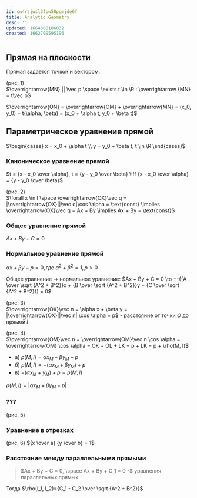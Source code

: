 ```yaml
---
id: cn4rsjwsl3fpw50pqmjde6f
title: Analytic Geometry
desc: ''
updated: 1664308186032
created: 1662709595196
---
```


## Прямая на плоскости
Прямая задаётся точкой и вектором.

(рис. 1)  
$\overrightarrow{MN} || \vec p \space \exists t \in \R : \overrightarrow {MN} = t\vec p$

$\overrightarrow{ON} = \overrightarrow{OM} + \overrightarrow{MN} = (x_0, y_0) + t(\alpha, \beta) = (x_0 + \alpha t, y_0 + \beta t)$

## Параметрическое уравнение прямой
$\begin{cases}
x = x_0 + \alpha t \\
y = y_0 + \beta t, t \in \R
\end{cases}$

### Каноническое уравнение прямой
$t = {x - x_0 \over \alpha}, t = {y - y_0 \over \beta} \iff {x - x_0 \over \alpha} = {y - y_0 \over \beta}$

(рис. 2)  
$\forall x \in l \space \overrightarrow{OX}\vec q = |\overrightarrow{OX}||\vec q|\cos \alpha = \text{const} \implies \overrightarrow{OX}\vec q = Ax + By \implies Ax + By = \text{const}$

### Общее уравнение прямой
$Ax + By + C = 0$

### Нормальное уравнение прямой
$\alpha x + \beta y - p = 0, \text{где } \alpha^2+\beta^2=1, p>0$

Общее уравнение $\to$ нормальное уравнение: $Ax + By + C = 0 \to +-({A \over \sqrt {A^2 + B^2}}x + {B \over \sqrt {A^2 + B^2}}y + {C \over \sqrt {A^2 + B^2}}) = 0$

(рис. 3)  
$\overrightarrow{OX}\vec n = \alpha x + \beta y = |\overrightarrow{OX}||\vec n| \cos \alpha = p$ - расстояние от точки $O$ до прямой $l$

(рис. 4)  
$\overrightarrow{OM}\vec n = \overrightarrow{OM}\vec n \cos \alpha = \overrightarrow{OM} \cos \alpha = OK = OL + LK = p + LK = p + \rho(M, l)$

* а) $\rho(M, l) = \alpha x_M + \beta y_M - p$
* б) $\rho(M, l) = -(\alpha x_M + \beta y_M) + p$
* в) $-(\alpha x_M+y_M)+p=\rho(M, l)$

$\rho(M, l) = |\alpha x_M + \beta y_M - p|$

### ???
(рис. 5)

### Уравнение в отрезках
(рис. 6)
${x \over a} {y \over b} = 1$

### Расстояние между параллельными прямыми
> $Ax + By + C = 0, \space Ax + By + C_1 = 0 -$ уравнения параллельных прямых

Тогда $\rho(l_1, l_2)={C_1 - C_2 \over \sqrt {A^2 + B^2}}$
